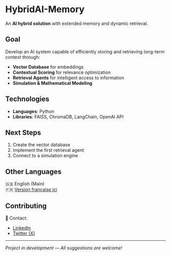 # HybridAI-Memory   
An **AI hybrid solution** with extended memory and dynamic retrieval.  

## Goal  
Develop an AI system capable of efficiently storing and retrieving long-term context through:  
- **Vector Database** for embeddings  
- **Contextual Scoring** for relevance optimization  
- **Retrieval Agents** for intelligent access to information  
- **Simulation & Mathematical Modeling**  

## Technologies  
- **Languages**: Python  
- **Libraries**: FAISS, ChromaDB, LangChain, OpenAI API  

## Next Steps  
1. Create the vector database  
2. Implement the first retrieval agent  
3. Connect to a simulation engine  

## Other Languages  
🇬🇧 English (Main)  
🇫🇷 [Version française ici](README_FR.md)  

## Contributing  
📩 Contact:  
- [LinkedIn](https://www.linkedin.com/in/andr%C3%A9a-gadal?utm_source=share&utm_campaign=share_via&utm_content=profile&utm_medium=ios_app)  
- [Twitter (X)](https://x.com/exybris?s=21&t=iHnL1Pg5w1apt7AIWil3TA)   

---  
*Project in development — All suggestions are welcome!*
